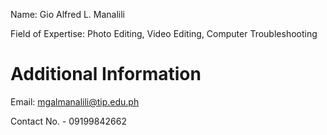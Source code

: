 Name: Gio Alfred L. Manalili

Field of Expertise: Photo Editing, Video Editing, Computer Troubleshooting

# Additional Information

Email: mgalmanalili@tip.edu.ph

Contact No. - 09199842662
